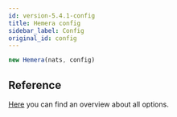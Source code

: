 ```yaml
---
id: version-5.4.1-config
title: Hemera config
sidebar_label: Config
original_id: config
---
```


```js
new Hemera(nats, config)
```

## Reference

[Here](https://github.com/hemerajs/hemera/blob/master/packages/hemera/lib/configScheme.js) you can find an overview about all options.